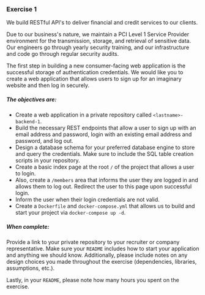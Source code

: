 ### Exercise 1

We build RESTful API's to deliver financial and credit services to our clients.

Due to our business's nature, we maintain a PCI Level 1 Service Provider environment for the transmission, storage, and retrieval of sensitive data. Our engineers go through yearly security training, and our infrastructure and code go through regular security audits.

The first step in building a new consumer-facing web application is the successful storage of authentication credentials. We would like you to create a web application that allows users to sign up for an imaginary website and then log in securely.

##### The objectives are:

- Create a web application in a private repository called `<lastname>-backend-1`.
- Build the necessary REST endpoints that allow a user to sign up with an email address and password, login with an existing email address and password, and log out.
- Design a database schema for your preferred database engine to store and query the credentials. Make sure to include the SQL table creation scripts in your repository.
- Create a basic index page at the root `/` of the project that allows a user to login.
- Also, create a `/members` area that informs the user they are logged in and allows them to log out. Redirect the user to this page upon successful login.
- Inform the user when their login credentials are not valid.
- Create a `Dockerfile` and `docker-compose.yml` that allows us to build and start your project via `docker-compose up -d`. 

##### When complete:

Provide a link to your private repository to your recruiter or company representative. Make sure your `README` includes how to start your application and anything we should know. Additionally, please include notes on any design choices you made throughout the exercise (dependencies, libraries, assumptions, etc.).

Lastly, in your `README`, please note how many hours you spent on the exercise.